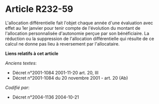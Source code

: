 # Article R232-59

L'allocation différentielle fait l'objet chaque année d'une évaluation avec effet au 1er janvier pour tenir compte de
l'évolution du montant de l'allocation personnalisée d'autonomie perçue par son bénéficiaire. La réduction ou la suppression
de l'allocation différentielle qui résulte de ce calcul ne donne pas lieu à reversement par l'allocataire.

**Liens relatifs à cet article**

_Anciens textes_:

  - Décret n°2001-1084 2001-11-20 art. 20, III
  - Décret n°2001-1084 du 20 novembre 2001 - art. 20 (Ab)

_Codifié par_:

  - Décret n°2004-1136 2004-10-21
